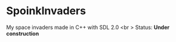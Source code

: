 SpoinkInvaders
============

My space invaders made in C++ with SDL 2.0 <br \>
Status: <b>Under construction</b>